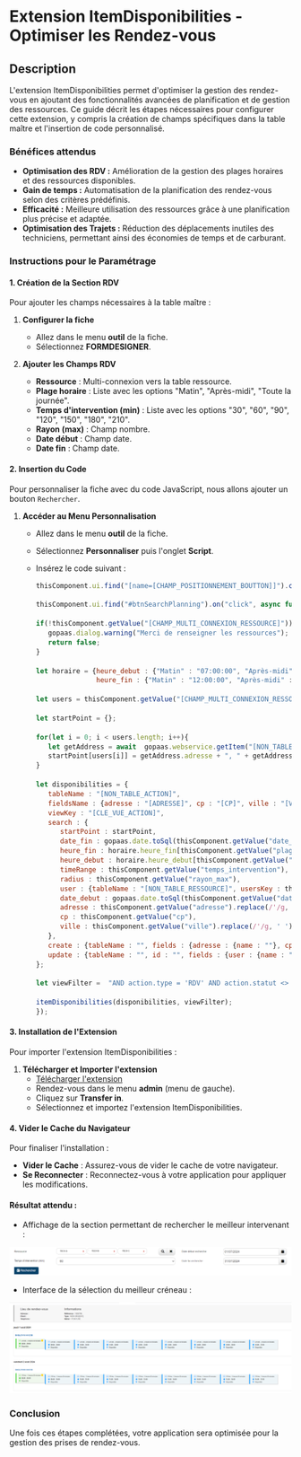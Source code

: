 # Extension ItemDisponibilities - Optimiser les Rendez-vous

## Description

L'extension ItemDisponibilities permet d'optimiser la gestion des rendez-vous en ajoutant des fonctionnalités avancées de planification et de gestion des ressources. Ce guide décrit les étapes nécessaires pour configurer cette extension, y compris la création de champs spécifiques dans la table maître et l'insertion de code personnalisé.

### Bénéfices attendus
- **Optimisation des RDV :** Amélioration de la gestion des plages horaires et des ressources disponibles.
- **Gain de temps :** Automatisation de la planification des rendez-vous selon des critères prédéfinis.
- **Efficacité :** Meilleure utilisation des ressources grâce à une planification plus précise et adaptée.
- **Optimisation des Trajets :** Réduction des déplacements inutiles des techniciens, permettant ainsi des économies de temps et de carburant.

### Instructions pour le Paramétrage

#### 1. Création de la Section RDV

Pour ajouter les champs nécessaires à la table maître :

1. **Configurer la fiche**
   - Allez dans le menu **outil** de la fiche.
   - Sélectionnez **FORMDESIGNER**.

2. **Ajouter les Champs RDV**
   - **Ressource** : Multi-connexion vers la table ressource.
   - **Plage horaire** : Liste avec les options "Matin", "Après-midi", "Toute la journée".
   - **Temps d'intervention (min)** : Liste avec les options "30", "60", "90", "120", "150", "180", "210".
   - **Rayon (max)** : Champ nombre.
   - **Date début** : Champ date.
   - **Date fin** : Champ date.

#### 2. Insertion du Code

Pour personnaliser la fiche avec du code JavaScript, nous allons ajouter un bouton `Rechercher`.

1. **Accéder au Menu Personnalisation**
   - Allez dans le menu **outil** de la fiche.
   - Sélectionnez **Personnaliser** puis l'onglet **Script**.
   - Insérez le code suivant :

      ```javascript
      thisComponent.ui.find("[name=[CHAMP_POSITIONNEMENT_BOUTTON]]").closest(".form-group").after("<span class='input-group-btn'><button id='btnSearchPlanning' type='button' style='float:left; background-color:#064169;color:white;' role='button' class='btn btn-md' title='Rechercher'><span class='fas fa-calendar-day'></span>  Rechercher</button></span>");

      thisComponent.ui.find("#btnSearchPlanning").on("click", async function(){

      if(!thisComponent.getValue("[CHAMP_MULTI_CONNEXION_RESSOURCE]")){
         gopaas.dialog.warning("Merci de renseigner les ressources");
         return false;
      }

      let horaire = {heure_debut : {"Matin" : "07:00:00", "Après-midi" : "13:00:00", "Toute la journée" : "07:00:00"},
                     heure_fin : {"Matin" : "12:00:00", "Après-midi" : "18:00:00", "Toute la journée" : "18:00:00"}};

      let users = thisComponent.getValue("[CHAMP_MULTI_CONNEXION_RESSOURCE]").split(",");

      let startPoint = {};

      for(let i = 0; i < users.length; i++){
         let getAddress = await  gopaas.webservice.getItem("[NON_TABLE_RESSOURCE]", users[i]);
         startPoint[users[i]] = getAddress.adresse + ", " + getAddress.cp + ", " + getAddress.ville;
      }

      let disponibilities = {
         tableName : "[NON_TABLE_ACTION]",
         fieldsName : {adresse : "[ADRESSE]", cp : "[CP]", ville : "[VILLE]"},
         viewKey : "[CLE_VUE_ACTION]",
         search : {
            startPoint : startPoint,
            date_fin : gopaas.date.toSql(thisComponent.getValue("date_fin")),
            heure_fin : horaire.heure_fin[thisComponent.getValue("plage_horaire")],
            heure_debut : horaire.heure_debut[thisComponent.getValue("plage_horaire")],
            timeRange : thisComponent.getValue("temps_intervention"),
            radius : thisComponent.getValue("rayon_max"),
            user : {tableName : "[NON_TABLE_RESSOURCE]", usersKey : thisComponent.getValue("[CHAMP_MULTI_CONNEXION_RESSOURCE]")},
            date_debut : gopaas.date.toSql(thisComponent.getValue("date_debut")),
            adresse : thisComponent.getValue("adresse").replace(/'/g, ' '),
            cp : thisComponent.getValue("cp"),
            ville : thisComponent.getValue("ville").replace(/'/g, ' ')
         },
         create : {tableName : "", fields : {adresse : {name : ""}, cp : {name : ""}, ville : {name : ""}}, data : {}},
         update : {tableName : "", id : "", fields : {user : {name : ""}}, data : {}}
      };

      let viewFilter =  "AND action.type = 'RDV' AND action.statut <> 'Annulée'";

      itemDisponibilities(disponibilities, viewFilter);
      });
      ```

#### 3. Installation de l'Extension

Pour importer l'extension ItemDisponibilities :

1. **Télécharger et Importer l'extension**
   - [Télécharger l'extension](https://www.gopaas.fr/help/Extension/)
   - Rendez-vous dans le menu **admin** (menu de gauche).
   - Cliquez sur **Transfer in**.
   - Sélectionnez et importez l'extension ItemDisponibilities.

#### 4. Vider le Cache du Navigateur

Pour finaliser l'installation :

- **Vider le Cache** : Assurez-vous de vider le cache de votre navigateur.
- **Se Reconnecter** : Reconnectez-vous à votre application pour appliquer les modifications.

#### Résultat attendu :
- Affichage de la section permettant de rechercher le meilleur intervenant :

![image](images/image5.png)

- Interface de la sélection du meilleur créneau :

![image](images/image4.png)

### Conclusion

Une fois ces étapes complétées, votre application sera optimisée pour la gestion des prises de rendez-vous.
